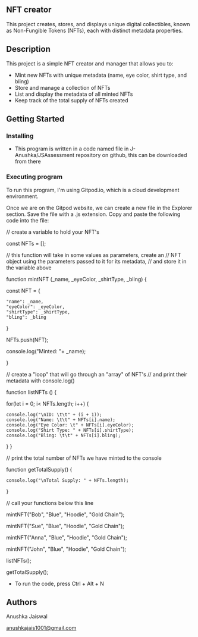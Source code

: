 ## NFT creator

This project creates, stores, and displays unique digital collectibles, known as Non-Fungible Tokens (NFTs), each with distinct metadata properties.

## Description

This project is a simple NFT creator and manager that allows you to:

- Mint new NFTs with unique metadata (name, eye color, shirt type, and bling)
- Store and manage a collection of NFTs
- List and display the metadata of all minted NFTs
- Keep track of the total supply of NFTs created

## Getting Started

### Installing

* This program is written in a code named file in J-Anushka/JSAssessment repository on github, this can be downloaded from there

### Executing program

To run this program, I'm using Gitpod.io, which is a cloud development environment. 

Once we are on the Gitpod website, we can create a new file in the Explorer section. Save the file with a .js extension. Copy and paste the following code into the file:

// create a variable to hold your NFT's

const NFTs = [];

// this function will take in some values as parameters, create an
// NFT object using the parameters passed to it for its metadata,
// and store it in the variable above

function mintNFT (_name, _eyeColor, _shirtType, _bling) {

  const NFT = {
  
    "name": _name,
    "eyeColor": _eyeColor,
    "shirtType": _shirtType,
    "bling": _bling
    
  }
  
  NFTs.push(NFT);
  
  console.log("Minted: "+ _name);
  
}

// create a "loop" that will go through an "array" of NFT's
// and print their metadata with console.log()

function listNFTs () {

  for(let i = 0; i< NFTs.length; i++) {
  
    console.log("\nID: \t\t" + (i + 1));
    console.log("Name: \t\t" + NFTs[i].name);
    console.log("Eye Color: \t" + NFTs[i].eyeColor);
    console.log("Shirt Type: " + NFTs[i].shirtType);
    console.log("Bling: \t\t" + NFTs[i].bling);
    
  }
}

// print the total number of NFTs we have minted to the console

function getTotalSupply() {

    console.log("\nTotal Supply: " + NFTs.length);
    
  }
  
  // call your functions below this line
  
  mintNFT("Bob", "Blue", "Hoodie", "Gold Chain");
  
  mintNFT("Sue", "Blue", "Hoodie", "Gold Chain");
  
  mintNFT("Anna", "Blue", "Hoodie", "Gold Chain");
  
  mintNFT("John", "Blue", "Hoodie", "Gold Chain");
  
  listNFTs();
  
  getTotalSupply();


  

- To run the code, press Ctrl + Alt + N

## Authors

Anushka Jaiswal

anushkajais1001@gmail.com


